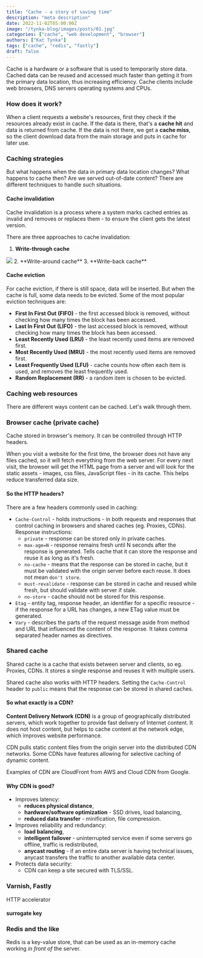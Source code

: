 ```yaml
---
title: "Cache - a story of saving time"
description: "meta description"
date: 2022-11-02T05:00:00Z
image: "/tynka-blog/images/posts/01.jpg"
categories: ["cache", "web development", "browser"]
authors: ["Kat Tynka"]
tags: ["cache", "redis", "fastly"]
draft: false
---
```


Cache is a hardware or a software that is used to temporarily store data. Cached data can be reused and accessed much faster than getting it from the primary data location, thus increasing efficiency. Cache clients include web browsers, DNS servers operating systems and CPUs.

### How does it work?

When a client requests a website's resources, first they check if the resources already exist in cache.  If the data is there, that's a **cache hit** and data is returned from cache. If the data is not there, we get a **cache miss**, so the client download data from the main storage and puts in cache for later use.

### Caching strategies

But what happens when the data in primary data location changes? What happens to cache then?
Are we served out-of-date content? There are different techniques to handle such situations.

#### Cache invalidation

Cache invalidation is a process where a system marks cached entries as invalid and removes or replaces them - to ensure the client gets the latest version.

There are three approaches to cache invalidation:
1. **Write-through cache**
<img src="/tynka-blog/images/posts/cache/write-through-cache.png">
2. **Write-around cache**
3. **Write-back cache**


#### Cache eviction

For cache eviction, if there is still space, data will be inserted. But when the cache is full, some data needs to be evicted.
Some of the most popular eviction techniques are:
- **First In First Out (FIFO)** - the first accessed block is removed, without checking how many times the block has been accessed.
- **Last In First Out (LIFO)** - the last accessed block is removed, without checking how many times the block has been accessed.
- **Least Recently Used (LRU)** - the least recently used items are removed first.
- **Most Recently Used (MRU)** - the most recently used items are removed first.
- **Least Frequently Used (LFU)** - cache counts how often each item is used, and removes the least frequently used.
- **Random Replacement (RR)** - a random item is chosen to be evicted.


### Caching web resources

There are different ways content can be cached. Let's walk through them.

### Browser cache (private cache)
Cache stored in browser's memory. It can be controlled through HTTP headers.

When you visit a website for the first time, the browser does not have any files cached, so it will fetch everything from the web server.
For every next visit, the browser will get the HTML page from a server and will look for the static assets - images, css files, JavaScript files - in its cache.
This helps reduce transferred data size.

#### So the HTTP headers?


There are a few headers commonly used in caching: 

* `Cache-Control` - holds instructions - in both requests and responses that control caching in browsers and shared caches (eg. Proxies, CDNs). Response instructions:
  * `private` - response can be stored only in private caches.
  * `max-age=N` - response remains fresh until N seconds after the response is generated. Tells cache that it can store the response and reuse it as long as it's fresh.
  * `no-cache` - means that the response can be stored in cache, but it must be validated with the origin server before each reuse. It does not mean `don't store`.
  * `must-revalidate` - response can be stored in cache and reused while fresh, but should validate with server if stale.
  * `no-store` - cache should not be stored for this response.
* `Etag` - entity tag, response header, an identifier for a specific resource - if the response for a URL has changes, a new ETag value must be generated.
* `Vary` - describes the parts of the request message aside from method and URL that influenced the content of the response. It takes comma separated header names as directives.


### Shared cache

Shared cache is a cache that exists between server and clients, so eg. Proxies, CDNs. It stores a single response and reuses it with multiple users.

Shared cache also works with HTTP headers. Setting the `Cache-Control` header to `public` means that the response can be stored in shared caches.

#### So what exactly is a CDN? 

**Content Delivery Network (CDN)**  is a group of geographically distributed servers, which work together to provide fast delivery of Internet content. It does not host content, but helps to cache content at the network edge, which improves website performance.

CDN pulls static content files from the origin server into the distributed CDN networks. Some CDNs have features allowing for selective caching of dynamic content.


Examples of CDN are CloudFront from AWS and Cloud CDN from Google.

#### Why CDN is good?

* Improves latency:
  * **reduces physical distance**,
  * **hardware/software optimization** - SSD drives, load balancing,
  * **reduced data transfer** - minification, file compression.
* Improves reliability and redundancy:
  * **load balancing**,
  * **intelligent failover** - uninterrupted service even if some servers go offline, traffic is redistributed,
  * **anycast routing** - if an entire data server is having technical issues, anycast transfers the traffic to another available data center.
* Protects data security:
  * CDN can keep a site secured with TLS/SSL.




### Varnish, Fastly
HTTP accelerator
#### surrogate key

### Redis and the like
Redis is a key-value store, that can be used as an in-memory cache working *in front of* the server.


